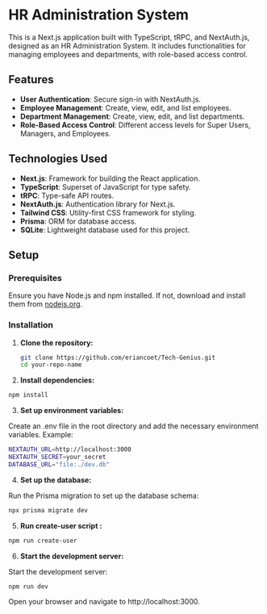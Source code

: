 # HR Administration System

This is a Next.js application built with TypeScript, tRPC, and NextAuth.js, designed as an HR Administration System. It includes functionalities for managing employees and departments, with role-based access control.

## Features

- **User Authentication**: Secure sign-in with NextAuth.js.
- **Employee Management**: Create, view, edit, and list employees.
- **Department Management**: Create, view, edit, and list departments.
- **Role-Based Access Control**: Different access levels for Super Users, Managers, and Employees.

## Technologies Used

- **Next.js**: Framework for building the React application.
- **TypeScript**: Superset of JavaScript for type safety.
- **tRPC**: Type-safe API routes.
- **NextAuth.js**: Authentication library for Next.js.
- **Tailwind CSS**: Utility-first CSS framework for styling.
- **Prisma**: ORM for database access.
- **SQLite**: Lightweight database used for this project.

## Setup

### Prerequisites

Ensure you have Node.js and npm installed. If not, download and install them from [nodejs.org](https://nodejs.org/).

### Installation

1. **Clone the repository:**

   ```bash
   git clone https://github.com/eriancoet/Tech-Genius.git
   cd your-repo-name

2. **Install dependencies:**

```bash
npm install
```
3. **Set up environment variables:**

Create an .env file in the root directory and add the necessary environment variables. Example:
```bash
NEXTAUTH_URL=http://localhost:3000
NEXTAUTH_SECRET=your_secret
DATABASE_URL="file:./dev.db"
```
4. **Set up the database:**

Run the Prisma migration to set up the database schema:
```bash
npx prisma migrate dev
```
5. **Run create-user script :**
```bash
npm run create-user
```
6. **Start the development server:**

Start the development server:
```bash
npm run dev
```
Open your browser and navigate to http://localhost:3000.
